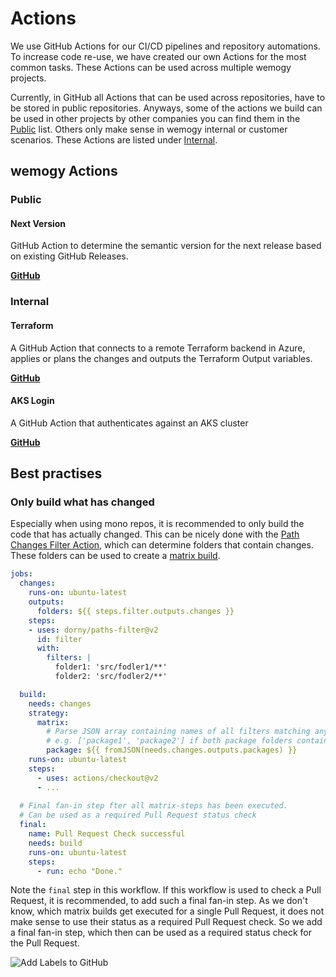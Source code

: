 # Actions

We use GitHub Actions for our CI/CD pipelines and repository automations. To increase code re-use, we have created our own Actions for the most common tasks. These Actions can be used across multiple wemogy projects.

Currently, in GitHub all Actions that can be used across repositories, have to be stored in public repositories. Anyways, some of the actions we build can be used in other projects by other companies you can find them in the [Public](#public) list. Others only make sense in wemogy internal or customer scenarios. These Actions are listed under [Internal](#internal).

## wemogy Actions

### Public

#### Next Version

GitHub Action to determine the semantic version for the next release based on existing GitHub Releases.

**[GitHub](https://github.com/wemogy/next-version-action)**

### Internal

#### Terraform

A GitHub Action that connects to a remote Terraform backend in Azure, applies or plans the changes and outputs the Terraform Output variables.

**[GitHub](https://github.com/wemogy/terraform-action)**

#### AKS Login

A GitHub Action that authenticates against an AKS cluster

**[GitHub](https://github.com/wemogy/aks-login-action)**

## Best practises

### Only build what has changed

Especially when using mono repos, it is recommended to only build the code that has actually changed. This can be nicely done with the [Path Changes Filter Action](https://github.com/dorny/paths-filter), which can determine folders that contain changes. These folders can be used to create a [matrix build](https://docs.github.com/en/actions/learn-github-actions/managing-complex-workflows#using-a-build-matrix).

```yaml
jobs:
  changes:
    runs-on: ubuntu-latest
    outputs:
      folders: ${{ steps.filter.outputs.changes }}
    steps:
    - uses: dorny/paths-filter@v2
      id: filter
      with:
        filters: |
          folder1: 'src/fodler1/**'
          folder2: 'src/fodler2/**'

  build:
    needs: changes
    strategy:
      matrix:
        # Parse JSON array containing names of all filters matching any of changed files
        # e.g. ['package1', 'package2'] if both package folders contains changes
        package: ${{ fromJSON(needs.changes.outputs.packages) }}
    runs-on: ubuntu-latest
    steps:
      - uses: actions/checkout@v2
      - ...
      
  # Final fan-in step fter all matrix-steps has been executed.
  # Can be used as a required Pull Request status check
  final:
    name: Pull Request Check successful
    needs: build
    runs-on: ubuntu-latest
    steps:
      - run: echo "Done."   
```

Note the `final` step in this workflow. If this workflow is used to check a Pull Request, it is recommended, to add such a final fan-in step. As we don't know, which matrix builds get executed for a single Pull Request, it does not make sense to use their status as a required Pull Request check. So we add a final fan-in step, which then can be used as a required status check for the Pull Request.

![Add Labels to GitHub](/img/docs-internal/devops/github/actions/addGithubStatusCheck.jpg)
